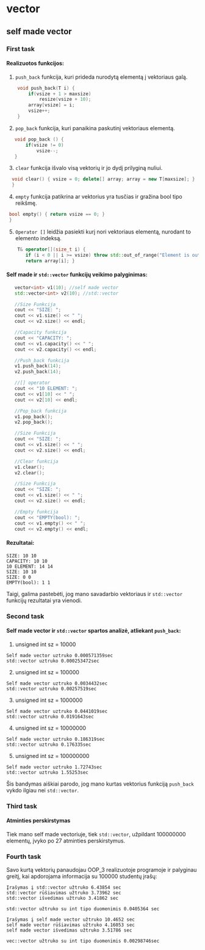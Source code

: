# vector
## self made vector

### First task

#### Realizuotos funkcijos:

1. `push_back` funkcija, kuri prideda nurodytą elementą į vektoriaus galą.

```c++
    void push_back(T i) {
        if(vsize + 1 > maxsize)
            resize(vsize + 10);
        array[vsize] = i;
        vsize++;
    }
 ```
 
2. `pop_back` funkcija, kuri panaikina paskutinį vektoriaus elementą.
 
 ```c++
    void pop_back () {
        if(vsize != 0)
            vsize--;
    }
 ```
 
 3. `clear` funkcija išvalo visą vektorių ir jo dydį prilyginą nuliui.
 
  ```c++
    void clear() { vsize = 0; delete[] array; array = new T[maxsize]; }
    }
 ```
 
 4. `empty` funkcija patikrina ar vektorius yra tusčias ir gražina bool tipo reikšmę.
 
   ```c++
    bool empty() { return vsize == 0; }
    }
   ```
   
 5. `Operator []` leidžia pasiekti kurį nori vektoriaus elementą, nurodant to elemento indeksą.
 
 ```c++
     T& operator[](size_t i) { 
        if (i < 0 || i >= vsize) throw std::out_of_range("Element is out of range");
        return array[i]; }
  ```
 
 #### Self made ir `std::vector` funkcijų veikimo palyginimas:
 
 ```c++
    vector<int> v1(10); //self made vector
    std::vector<int> v2(10); //std::vector

    //Size Funkcija
    cout << "SIZE: ";
    cout << v1.size() << " ";
    cout << v2.size() << endl;

    //Capacity funkcija
    cout << "CAPACITY: ";
    cout << v1.capacity() << " ";
    cout << v2.capacity() << endl;

    //Push_back funkcija
    v1.push_back(14);
    v2.push_back(14);

    //[] operator
    cout << "10 ELEMENT: ";
    cout << v1[10] << " ";
    cout << v2[10] << endl;

    //Pop_back funkcija
    v1.pop_back();
    v2.pop_back();

    //Size Funkcija
    cout << "SIZE: ";
    cout << v1.size() << " ";
    cout << v2.size() << endl;

    //Clear funkcija
    v1.clear();
    v2.clear();

    //Size Funkcija
    cout << "SIZE: ";
    cout << v1.size() << " ";
    cout << v2.size() << endl;

    //Empty funkcija
    cout << "EMPTY(bool): ";
    cout << v1.empty() << " ";
    cout << v2.empty() << endl;
 ```
    
  #### Rezultatai: 
  ```
SIZE: 10 10
CAPACITY: 10 10
10 ELEMENT: 14 14
SIZE: 10 10
SIZE: 0 0
EMPTY(bool): 1 1
```
  Taigi, galima pastebėti, jog mano savadarbio vektoriaus ir `std::vector` funkcijų rezultatai yra vienodi.
  
 ### Second task
 
 #### Self made vector ir `std::vector` spartos analizė, atliekant `push_back`:
 
 1. unsigned int sz = 10000
 ```
 Self made vector uztruko 0.000571359sec
 std::vector uztruko 0.000253472sec
```
2. unsigned int sz = 100000
```
Self made vector uztruko 0.0034432sec
std::vector uztruko 0.00257519sec
```
3. unsigned int sz = 1000000
```
Self made vector uztruko 0.0441019sec
std::vector uztruko 0.0191643sec
```
4. unsigned int sz = 10000000
```
Self made vector uztruko 0.186319sec
std::vector uztruko 0.176335sec
```
5. unsigned int sz = 100000000
```
Self made vector uztruko 1.72743sec
std::vector uztruko 1.55253sec
```
Šis bandymas aiškiai parodo, jog mano kurtas vektorius funkciją `push_back` vykdo ilgiau nei `std::vector`.

### Third task

#### Atminties perskirstymas

Tiek mano self made vectoriuje, tiek `std::vector`, užpildant 100000000 elementų, įvyko po 27 atminties perskirstymus.
  
### Fourth task

Savo kurtą vektorių panaudojau OOP_3 realizuotoje programoje ir palyginau greitį, kai apdorojama informacija su 100000 studentų įrašų:

```
Įrašymas į std::vector užtruko 6.43854 sec
std::vector rūšiavimas užtruko 3.73962 sec
std::vector išvedimas užtruko 3.41862 sec

std::vector užtruko su int tipo duomenimis 0.0405364 sec

Įrašymas į self made vector užtruko 10.4652 sec
self made vector rūšiavimas užtruko 4.16053 sec
self made vector išvedimas užtruko 3.51786 sec

vec::vector užtruko su int tipo duomenimis 0.00298746sec
```
